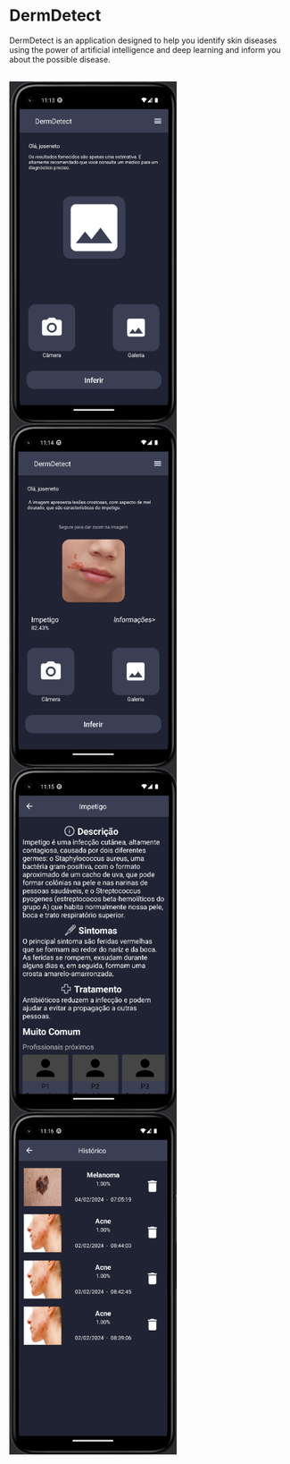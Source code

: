 # DermDetect
DermDetect is an application designed to help you identify skin diseases using the power of artificial intelligence and deep learning and inform you about the possible disease.

<br>

<img src="https://github.com/JoseCumaru/DermDetect/blob/main/img/cpt01_Home.png?raw=true" min-width="300px" max-width="300px" width="300px" align="left" margin-top="0%" alt="imgDerm">
<img src="https://github.com/JoseCumaru/DermDetect/blob/main/img/cpt_HomeAfter.png?raw=true" min-width="300px" max-width="300px" width="300px" align="left" margin-top="0%" alt="imgDerm">
<img src="https://github.com/JoseCumaru/DermDetect/blob/main/img/cpt_Info.png?raw=true" min-width="300px" max-width="300px" width="300px" align="left" margin-top="0%" alt="imgDerm">
<img src="https://github.com/JoseCumaru/DermDetect/blob/main/img/cpt_Hist.png?raw=true" min-width="300px" max-width="300px" width="300px" align="left" margin-top="0%" alt="imgDerm">


